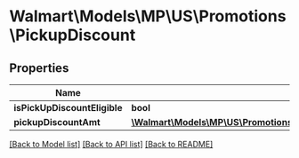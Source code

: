 # Walmart\Models\MP\US\Promotions\PickupDiscount

## Properties

Name | Type | Description | Notes
------------ | ------------- | ------------- | -------------
**isPickUpDiscountEligible** | **bool** |  | [optional]
**pickupDiscountAmt** | [**\Walmart\Models\MP\US\Promotions\GetPromotionalPrices200ResponsePayloadPricingListPricingInnerCurrentPriceValue**](GetPromotionalPrices200ResponsePayloadPricingListPricingInnerCurrentPriceValue.md) |  | [optional]


[[Back to Model list]](./) [[Back to API list]](../../../../../README.md#supported-apis) [[Back to README]](../../../../../README.md)
